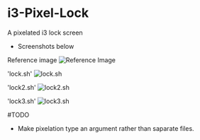 # i3-Pixel-Lock
A pixelated i3 lock screen
- Screenshots below

Reference image
 ![Reference Image](https://raw.github.com/jacobernst98/i3-Pixel-Lock/screenshots/screenshots/reference.png)

'lock.sh'
 ![lock.sh](https://raw.github.com/jacobernst98/i3-Pixel-Lock/screenshots/screenshots/lock.png)

'lock2.sh'
 ![lock2.sh](https://raw.github.com/jacobernst98/i3-Pixel-Lock/screenshots/screenshots/lock2.png)

'lock3.sh'
 ![lock3.sh](https://raw.github.com/jacobernst98/i3-Pixel-Lock/screenshots/screenshots/lock3.png)

#TODO
- Make pixelation type an argument rather than saparate files.

